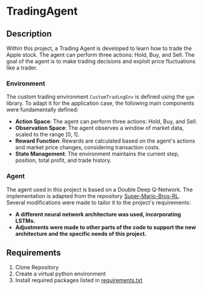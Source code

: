 # TradingAgent
## Description
Within this project, a Trading Agent is developed to learn how to trade the Apple stock. The agent can perform three actions: Hold, Buy, and Sell. The goal of the agent is to make trading decisions and exploit price fluctuations like a trader.

### Environment

The custom trading environment `CustomTradingEnv` is defined using the `gym` library. To adapt it for the application case, the following main components were fundamentally defined:

- **Action Space**: The agent can perform three actions: Hold, Buy, and Sell.
- **Observation Space**: The agent observes a window of market data, scaled to the range [0, 1].
- **Reward Function**: Rewards are calculated based on the agent's actions and market price changes, considering transaction costs.
- **State Management**: The environment maintains the current step, position, total profit, and trade history.
  
### Agent

The agent used in this project is based on a Double Deep Q-Network. The implementation is adapted from the repository [Super-Mario-Bros-RL](https://github.com/Sourish07/Super-Mario-Bros-RL). Several modifications were made to tailor it to the project's requirements:

- **A different neural network architecture was used, incorporating LSTMs.**
- **Adjustments were made to other parts of the code to support the new architecture and the specific needs of this project.**

## Requirements
1. Clone Repository
2. Create a virtual python environment
3. Install required packages listed in [requirements.txt](https://github.com/LarsKurschilgen/TradingAgent/blob/main/requirements.txt)
